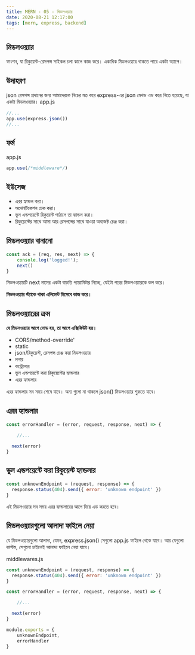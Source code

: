 ```yaml
---
title: MERN - 05 - মিডলওয়্যার
date: 2020-08-21 12:17:00
tags: [mern, express, backend]
---
```

## মিডলওয়্যার
ফাংশন, যা রিকুয়েস্ট-রেসপন্স সাইকল চলা কালে কাজ করে। একাধিক মিডলওয়্যার থাকতে পারে একটা অ্যাপে।

## উদাহরণ 
json রেসপন্স প্রদানের জন্য আমাদেরকে নিচের মত করে express-এর json মেথড এড করে নিতে হয়েছে, যা একটা মিডলওয়্যার।
app.js
```js
//...
app.use(express.json())
//...
```

## ফর্ম
app.js
```js
app.use(/*middleware*/)
```

## ইউসেজ
+ এরর হ্যান্ডল করা।
+ অথেনটিকেশন চেক করা।
+ ভুল এন্ডপয়েন্টে রিকুয়েস্ট পাঠালে তা হ্যান্ডল করা।
+ রিকুয়েস্টের সাথে আসা আর রেসপন্সের সাথে যাওয়া অবজেক্ট চেঞ্জ করা।

## মিডলওয়্যার বানানো
```js
const ack = (req, res, next) => {
    console.log('logged!');
    next()
}
```
মিডলওয়্যারটি next নামের একটা বাড়তি প্যারামিটার নিচ্ছে, যেইটা পরের মিডলওয়্যারকে কল করে।

**মিডলওয়্যার স্ট্যাকে থাকা এলিমেন্ট হিসেবে কাজ করে।**

## মিডলওয়্যারের ক্রম
**যে মিডলওয়্যার আগে লোড হয়, তা আগে এক্সিকিউট হয়।**

+ CORS/method-override'
+ static
+ json/রিকুয়েস্ট, রেসপন্স চেঞ্জ করা মিডলওয়্যার
+ লগার
+ কন্ট্রোলার
+ ভুল এন্ডপয়েন্টে করা রিকুয়েস্টের হ্যান্ডলার
+ এরর হ্যান্ডলার

এরর হ্যান্ডলার সব সময় শেষে যাবে। অন্য গুলো না থাকলে json() মিডলওয়্যার শুরুতে যাবে।

## এরর হ্যান্ডলার
```js
const errorHandler = (error, request, response, next) => {

    //...

  next(error)
}
```

## ভুল এন্ডপয়েন্টে করা রিকুয়েস্ট হ্যান্ডলার
```js
const unknownEndpoint = (request, response) => {
  response.status(404).send({ error: 'unknown endpoint' })
}
```
এই মিডলওয়্যার সব সময় এরর হ্যান্ডলারের আগে দিয়ে এড করতে হবে।

## মিডলওয়্যারগুলো আলাদা ফাইলে নেয়া
যে মিডলওয়্যারগুলো আলাদা, যেমন, express.json() সেগুলো app.js ফাইলে থেকে যাবে। আর যেগুলো কাস্টম, সেগুলো চাইলেই আলাদা ফাইলে নেয়া যাবে।

middlewares.js
```js
const unknownEndpoint = (request, response) => {
  response.status(404).send({ error: 'unknown endpoint' })
}

const errorHandler = (error, request, response, next) => {

    //...

  next(error)
}

module.exports = {
    unknownEndpoint,
    errorHandler
}
```